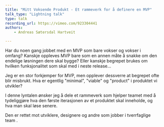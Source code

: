 ```yaml
---
title: "Mitt Voksende Produkt - Et rammeverk for å definere en MVP"
talk_type: "Lightning talk"
type: talk
recording_url: https://vimeo.com/923304441
authors:
    - Andreas Sætersdal Hartveit

---
```

Har du noen gang jobbet med en MVP som bare vokser og vokser i omfang? Kanskje  oppleves MVP bare som en annen måte å snakke om den endelige løsningen dere skal bygge? Eller kanskje begrepet brukes om hvilken funksjonalitet som skal med i neste release... 

Jeg er en stor forkjemper for MVP, men opplever dessverre at begrepet ofte blir misbrukt. Hva er egentlig "minimal", "viable" og "product" i produktet vi utvikler? 

I denne lyntalen ønsker jeg å dele et rammeverk som hjelper teamet med å tydeliggjøre hva den første iterasjonen av et produktet skal inneholde, og hva man skal løse senere. 

Den er rettet mot utviklere, designere og andre som jobber i tverrfaglige team . 
